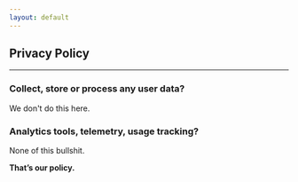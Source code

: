 ```yaml
---
layout: default
---
```

## Privacy Policy
***

### Collect, store or process any user data?

We don't do this here.

### Analytics tools, telemetry, usage tracking?

None of this bullshit.

<b>That’s our policy.</b>
